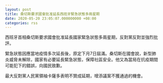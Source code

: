 ```yaml
---
layout: post
title: 桑切斯要求國會批准延長西班牙緊急狀態多兩星期
date: 2020-05-20 23:05:07.000000000 +08:00
categories: rss
---
```


西班牙首相桑切斯要求國會批准延長國家緊急狀態多兩星期，反對黨反對並強烈批評。

緊急狀態因應當地疫情多次延長後，原定下月7日屆滿。桑切斯在國會說，新型肺炎威脅未解除，國家有必要延長緊急狀態，保障社區安全。他又為當局在抗疫期間可能犯下的錯誤，向國民致歉。

最大反對黨人民黨領袖卡薩多表明不贊成延期，增添議案不獲通過的機會。
